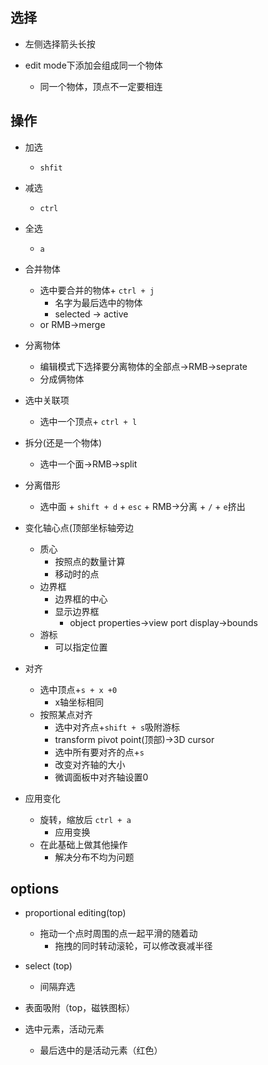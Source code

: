 
## 选择
+ 左侧选择箭头长按

+ edit mode下添加会组成同一个物体
    + 同一个物体，顶点不一定要相连

## 操作
+ 加选
    + `shfit`
+ 减选
    + `ctrl`
+ 全选
    + `a`

+ 合并物体
    + 选中要合并的物体+ `ctrl + j`
        + 名字为最后选中的物体
        + selected -> active
    + or RMB->merge

+ 分离物体
    + 编辑模式下选择要分离物体的全部点->RMB->seprate
    + 分成俩物体

+ 选中关联项
    + 选中一个顶点+ `ctrl + l`

+ 拆分(还是一个物体)
    + 选中一个面->RMB->split
    
+ 分离借形
    + 选中面 + `shift + d` + `esc` + RMB->分离 + `/` + `e`挤出

+ 变化轴心点(顶部坐标轴旁边
    + 质心
        + 按照点的数量计算
        + 移动时的点
    + 边界框
        + 边界框的中心
        + 显示边界框
            + object properties->view port display->bounds
    + 游标
        + 可以指定位置

+ 对齐
    + 选中顶点+`s + x +0`
        + x轴坐标相同
    + 按照某点对齐
        + 选中对齐点+`shift + s`吸附游标
        + transform pivot point(顶部)->3D cursor
        + 选中所有要对齐的点+`s`
        + 改变对齐轴的大小
        + 微调面板中对齐轴设置0

+ 应用变化
    + 旋转，缩放后 `ctrl + a`
        + 应用变换
    + 在此基础上做其他操作
        + 解决分布不均为问题

## options
+ proportional editing(top)
    + 拖动一个点时周围的点一起平滑的随着动
        + 拖拽的同时转动滚轮，可以修改衰减半径


+ select (top)
    + 间隔弃选

+  表面吸附（top，磁铁图标）

+ 选中元素，活动元素
    + 最后选中的是活动元素（红色）